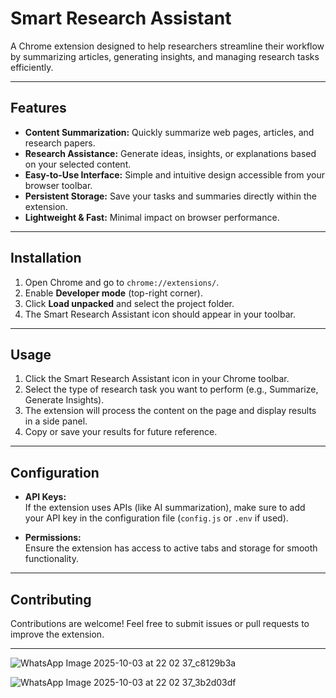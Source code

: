 
# Smart Research Assistant

A Chrome extension designed to help researchers streamline their workflow by summarizing articles, generating insights, and managing research tasks efficiently.

---

## Features

- **Content Summarization:** Quickly summarize web pages, articles, and research papers.
- **Research Assistance:** Generate ideas, insights, or explanations based on your selected content.
- **Easy-to-Use Interface:** Simple and intuitive design accessible from your browser toolbar.
- **Persistent Storage:** Save your tasks and summaries directly within the extension.
- **Lightweight & Fast:** Minimal impact on browser performance.

---

## Installation

1. Open Chrome and go to `chrome://extensions/`.
2. Enable **Developer mode** (top-right corner).
3. Click **Load unpacked** and select the project folder.
4. The Smart Research Assistant icon should appear in your toolbar.

---

## Usage

1. Click the Smart Research Assistant icon in your Chrome toolbar.
2. Select the type of research task you want to perform (e.g., Summarize, Generate Insights).
3. The extension will process the content on the page and display results in a side panel.
4. Copy or save your results for future reference.

---

## Configuration

- **API Keys:**  
  If the extension uses APIs (like AI summarization), make sure to add your API key in the configuration file (`config.js` or `.env` if used).

- **Permissions:**  
  Ensure the extension has access to active tabs and storage for smooth functionality.

---

## Contributing

Contributions are welcome! Feel free to submit issues or pull requests to improve the extension.

---



![WhatsApp Image 2025-10-03 at 22 02 37_c8129b3a](https://github.com/user-attachments/assets/c1e8c91f-12c2-40b3-875c-f0d9973a1e76)



![WhatsApp Image 2025-10-03 at 22 02 37_3b2d03df](https://github.com/user-attachments/assets/b1e1132c-3768-4526-a471-e5d8d74a8b18)
